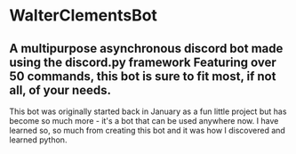 # WalterClementsBot
A multipurpose asynchronous discord bot made using the discord.py framework
Featuring over 50 commands, this bot is sure to fit most, if not all, of your needs. 
--------------


This bot was originally started back in January as a fun little project but has become so much more - it's a bot that can be used anywhere now. I have learned so, so much from creating this bot and it was how I discovered and learned python.
 

